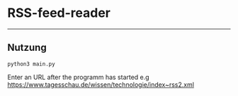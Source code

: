 # RSS-feed-reader
---
## Nutzung
``` 
python3 main.py
```

Enter an URL after the programm has started e.g https://www.tagesschau.de/wissen/technologie/index~rss2.xml
